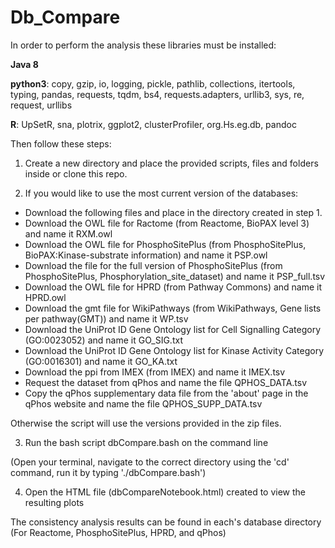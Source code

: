 # Db_Compare

In order to perform the analysis these libraries must be installed:

**Java 8**

**python3**: copy, gzip, io, logging, pickle, pathlib, collections, itertools, typing, pandas, requests, tqdm, bs4, requests.adapters, urllib3, sys, re, request, urllibs

**R**: UpSetR, sna, plotrix, ggplot2, clusterProfiler, org.Hs.eg.db, pandoc

Then follow these steps:

1. Create a new directory and place the provided scripts, files and folders inside
or clone this repo.

2. If you would like to use the most current version of the databases:
* Download the following files and place in the directory created in step 1.
* Download the OWL file for Ractome (from Reactome, BioPAX level 3) and name it RXM.owl
* Download the OWL file for PhosphoSitePlus (from PhosphoSitePlus, BioPAX:Kinase-substrate information) and name it PSP.owl
* Download the file for the full version of PhosphoSitePlus (from PhosphoSitePlus, Phosphorylation_site_dataset) and name it PSP_full.tsv
* Download the OWL file for HPRD (from Pathway Commons) and name it HPRD.owl
* Download the gmt file for WikiPathways (from WikiPathways, Gene lists per pathway(GMT)) and name it WP.tsv
* Download the UniProt ID Gene Ontology list for Cell Signalling Category (GO:0023052) and name it GO_SIG.txt
* Download the UniProt ID Gene Ontology list for Kinase Activity Category (GO:0016301) and name it GO_KA.txt
* Download the ppi from IMEX (from IMEX) and name it IMEX.tsv
* Request the dataset from qPhos and name the file QPHOS_DATA.tsv
* Copy the qPhos supplementary data file from the 'about' page in the qPhos website and name the file QPHOS_SUPP_DATA.tsv

Otherwise the script will use the versions provided in the zip files.

3. Run the bash script dbCompare.bash on the command line

(Open your terminal, navigate to the correct directory using the 'cd' command, run it by typing './dbCompare.bash')

4. Open the HTML file (dbCompareNotebook.html) created to view the resulting plots

The consistency analysis results can be found in each's database directory (For Reactome, PhosphoSitePlus, HPRD, and qPhos)

